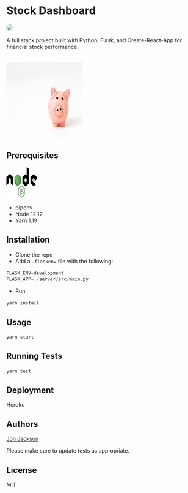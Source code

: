 # Stock Dashboard
  
  <img style="border-radius: 20px;" src="https://img.shields.io/static/v1?label=LICENSE&message=MIT&color=BLUE&style=for-the-badge">

<br>

A full stack project built with Python, Flask, and Create-React-App for financial stock performance.

<br>

<img width=200 height=200 src="client\public\fabian-blank-pElSkGRA2NU-unsplash.jpg">

## Prerequisites

<a href="https://nodejs.org/en/"><img width=80 height=80 src="./logo.svg"></a>
* pipenv
* Node 12.12
* Yarn 1.19

## Installation

 - Clone the repo
 - Add a `.flaskenv` file with the following:

```python
FLASK_ENV=development
FLASK_APP=./server/src/main.py
```
- Run

```bash
yarn install
```

## Usage

```bash
yarn start
```

## Running Tests

```bash
yarn test
```

## Deployment

Heroku

## Authors

[Jon Jackson](http://github.com/ocskier)

Please make sure to update tests as appropriate.

## License

MIT


